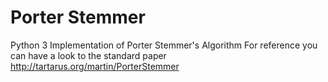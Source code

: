 # Porter Stemmer
Python 3 Implementation of Porter Stemmer's Algorithm
For reference you can have a look to the standard paper  http://tartarus.org/martin/PorterStemmer
